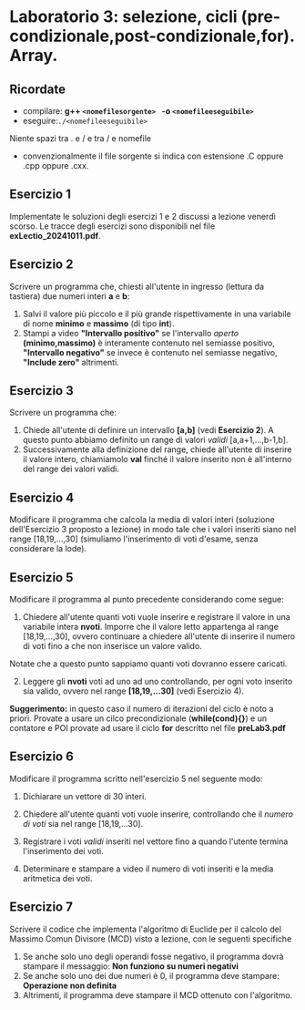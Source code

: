 # Laboratorio 3: selezione, cicli (pre-condizionale,post-condizionale,for). Array.


## Ricordate
- compilare: __g++ `<nomefilesorgente> ` -o `<nomefileeseguibile> `__
- eseguire:` ./<nomefileeseguibile> `

Niente spazi tra . e / e tra / e nomefile
- convenzionalmente il file sorgente si indica con estensione .C oppure .cpp oppure .cxx. 

## Esercizio 1
Implementate le soluzioni degli esercizi 1 e 2 discussi a lezione venerdì scorso. Le tracce degli esercizi sono disponibili nel file __exLectio_20241011.pdf__.


## Esercizio 2

Scrivere un programma che, chiesti all'utente in ingresso (lettura da tastiera) due numeri interi __a__ e __b__:
1. Salvi il valore più piccolo e il più grande rispettivamente in una variabile  di nome __minimo__ e __massimo__ (di tipo __int__).
2. Stampi a video __"Intervallo positivo"__ se l'intervallo _aperto_ __(minimo,massimo)__ è interamente contenuto nel semiasse positivo, __"Intervallo negativo"__ se invece è  contenuto nel semiasse negativo, __"Include zero"__ altrimenti.

## Esercizio 3
Scrivere un programma che:
1. Chiede all'utente di definire un intervallo __[a,b]__ (vedi __Esercizio 2__). A questo punto abbiamo definito un range di valori _validi_ [a,a+1,...,b-1,b].
2. Successivamente alla definizione del range, chiede all'utente di inserire il valore intero, chiamiamolo __val__ finché il valore inserito non è all'interno del range dei valori validi.



## Esercizio 4
Modificare il programma che calcola la media di valori interi (soluzione dell'Esercizio 3 proposto a lezione) in modo tale che i valori inseriti siano nel range [18,19,...,30] (simuliamo l'inserimento di voti d'esame, senza considerare la lode).

## Esercizio 5
Modificare il programma al punto precedente considerando come segue:
1. Chiedere all'utente quanti voti vuole inserire e registrare il valore in una variabile intera __nvoti__. Imporre che il valore letto appartenga al range [18,19,...,30], ovvero continuare a chiedere all'utente di inserire il numero di voti fino a che non inserisce un valore valido.

Notate che a questo punto sappiamo quanti voti dovranno essere caricati.

2. Leggere gli __nvoti__ voti ad uno ad uno controllando, per ogni voto inserito sia valido, ovvero nel range __[18,19,...30]__ (vedi Esercizio 4).


__Suggerimento:__ in questo caso il numero di iterazioni del ciclo è noto a priori. Provate a usare un cilco precondizionale (__while(cond){}__) e un contatore e POI provate ad usare il ciclo __for__ descritto nel file __preLab3.pdf__

## Esercizio 6

Modificare il programma scritto nell'esercizio 5 nel seguente modo:

1. Dichiarare un vettore di 30 interi. 

2. Chiedere all'utente quanti voti vuole inserire, controllando che il _numero di voti_ sia nel range [18,19,...30]. 

3. Registrare i voti _validi_ inseriti nel vettore fino a quando l'utente termina l'inserimento dei voti.

5. Determinare e stampare a video il numero di voti inseriti e la media aritmetica dei voti.

## Esercizio 7
Scrivere il codice che implementa l'algoritmo di Euclide per il calcolo del Massimo Comun Divisore (MCD) visto a lezione, con le seguenti specifiche
1. Se anche solo uno degli operandi fosse negativo, il programma dovrà  stampare il messaggio: __Non funziono su numeri negativi__
1. Se anche solo uno dei due numeri è 0, il programma deve stampare: __Operazione non definita__
1. Altrimenti, il programma deve stampare il MCD ottenuto con l'algoritmo.

